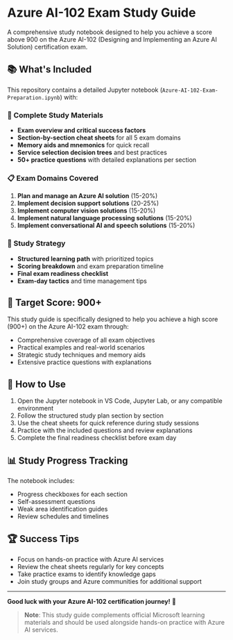 # Azure AI-102 Exam Study Guide

A comprehensive study notebook designed to help you achieve a score above 900 on the Azure AI-102 (Designing and Implementing an Azure AI Solution) certification exam.

## 📚 What's Included

This repository contains a detailed Jupyter notebook (`Azure-AI-102-Exam-Preparation.ipynb`) with:

### 🎯 Complete Study Materials
- **Exam overview and critical success factors**
- **Section-by-section cheat sheets** for all 5 exam domains
- **Memory aids and mnemonics** for quick recall
- **Service selection decision trees** and best practices
- **50+ practice questions** with detailed explanations per section

### 📋 Exam Domains Covered
1. **Plan and manage an Azure AI solution** (15-20%)
2. **Implement decision support solutions** (20-25%)
3. **Implement computer vision solutions** (15-20%)
4. **Implement natural language processing solutions** (15-20%)
5. **Implement conversational AI and speech solutions** (15-20%)

### 🚀 Study Strategy
- **Structured learning path** with prioritized topics
- **Scoring breakdown** and exam preparation timeline
- **Final exam readiness checklist**
- **Exam-day tactics** and time management tips

## 🎯 Target Score: 900+

This study guide is specifically designed to help you achieve a high score (900+) on the Azure AI-102 exam through:
- Comprehensive coverage of all exam objectives
- Practical examples and real-world scenarios
- Strategic study techniques and memory aids
- Extensive practice questions with explanations

## 📖 How to Use

1. Open the Jupyter notebook in VS Code, Jupyter Lab, or any compatible environment
2. Follow the structured study plan section by section
3. Use the cheat sheets for quick reference during study sessions
4. Practice with the included questions and review explanations
5. Complete the final readiness checklist before exam day

## 📊 Study Progress Tracking

The notebook includes:
- Progress checkboxes for each section
- Self-assessment questions
- Weak area identification guides
- Review schedules and timelines

## 🏆 Success Tips

- Focus on hands-on practice with Azure AI services
- Review the cheat sheets regularly for key concepts
- Take practice exams to identify knowledge gaps
- Join study groups and Azure communities for additional support

---

**Good luck with your Azure AI-102 certification journey!** 🚀

> **Note**: This study guide complements official Microsoft learning materials and should be used alongside hands-on practice with Azure AI services.
